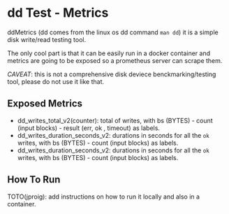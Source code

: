 # dd Test - Metrics 

ddMetrics (dd comes from the linux os dd command `man dd`) it is a simple disk write/read testing tool.

The only cool part is that it can be easily run in a docker container and metrics are going to be exposed so a prometheus server can scrape them.

*CAVEAT*: this is not a comprehensive disk deviece benckmarking/testing tool, please do not use it like that.

## Exposed Metrics

* dd_writes_total_v2(counter): total of writes, with bs (BYTES) - count (input blocks) - result (err, ok , timeout) as labels.
* dd_writes_duration_seconds_v2: durations in seconds for all the `ok` writes, with bs (BYTES) - count (input blocks) as labels.
* dd_writes_duration_seconds_v2: durations in seconds for all the `ok` writes, with bs (BYTES) - count (input blocks) as labels.

## How To Run

TOTO(jproig): add instructions on how to run it locally and also in a container.